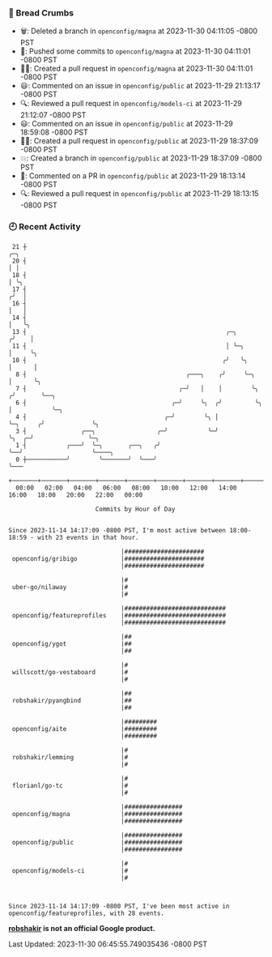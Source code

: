 ### 🍞 Bread Crumbs

 * 🗑: Deleted a branch in `openconfig/magna` at 2023-11-30 04:11:05 -0800 PST
 * 🚢: Pushed some commits to `openconfig/magna` at 2023-11-30 04:11:01 -0800 PST
 * ✍🏼: Created a pull request in `openconfig/magna` at 2023-11-30 04:11:01 -0800 PST
 * 😃: Commented on an issue in `openconfig/public` at 2023-11-29 21:13:17 -0800 PST
 * 🔍: Reviewed a pull request in  `openconfig/models-ci` at 2023-11-29 21:12:07 -0800 PST
 * 😃: Commented on an issue in `openconfig/public` at 2023-11-29 18:59:08 -0800 PST
 * ✍🏼: Created a pull request in `openconfig/public` at 2023-11-29 18:37:09 -0800 PST
 * 💥: Created a branch in `openconfig/public` at 2023-11-29 18:37:09 -0800 PST
 * 💬: Commented on a PR in  `openconfig/public` at 2023-11-29 18:13:14 -0800 PST
 * 🔍: Reviewed a pull request in  `openconfig/public` at 2023-11-29 18:13:15 -0800 PST

### 🕘 Recent Activity
```
 21 ┼                                                                            ╭─╮
 20 ┤                                                                            │ │
 18 ┤                                                                            │ ╰╮
 17 ┤                                                                           ╭╯  │
 16 ┤                                                                           │   │
 14 ┤                                                                           │   ╰╮
 13 ┤                                                       ╭─╮                ╭╯    │
 11 ┤                                                       │ ╰─╮              │     ╰╮
 10 ┤                                                      ╭╯   ╰╮             │      │
  8 ┤                                            ╭───╮    ╭╯     ╰─╮           │      ╰╮
  7 ┤                                          ╭─╯   │    │        ╰╮         ╭╯       ╰──╮
  6 ┤                                        ╭─╯     ╰╮  ╭╯         ╰╮        │           ╰─╮
  4 ┤                                      ╭─╯        ╰╮ │           ╰─╮     ╭╯             ╰╮
  3 ┤               ╭──╮                 ╭─╯           ╰─╯             ╰╮  ╭─╯               ╰─╮
  1 ┤           ╭───╯  ╰─╮       ╭──╮   ╭╯                              ╰──╯                   ╰────╮
  0 ┼───────────╯        ╰───────╯  ╰───╯                                                           ╰───
    +───────+───────+───────+───────+───────+───────+───────+───────+───────+───────+───────+───────+────
  00:00   02:00   04:00   06:00   08:00   10:00   12:00   14:00   16:00   18:00   20:00   22:00   00:00   

						Commits by Hour of Day


Since 2023-11-14 14:17:09 -0800 PST, I'm most active between 18:00-18:59 - with 23 events in that hour.

```



```
                               |######################
 openconfig/gribigo            |######################
                               |######################

                               |#
 uber-go/nilaway               |#
                               |#

                               |############################
 openconfig/featureprofiles    |############################
                               |############################

                               |##
 openconfig/ygot               |##
                               |##

                               |#
 willscott/go-vestaboard       |#
                               |#

                               |##
 robshakir/pyangbind           |##
                               |##

                               |#########
 openconfig/aite               |#########
                               |#########

                               |#
 robshakir/lemming             |#
                               |#

                               |#
 florianl/go-tc                |#
                               |#

                               |################
 openconfig/magna              |################
                               |################

                               |################
 openconfig/public             |################
                               |################

                               |#
 openconfig/models-ci          |#
                               |#



Since 2023-11-14 14:17:09 -0800 PST, I've been most active in openconfig/featureprofiles, with 28 events.

```
**[robshakir](mailto:robjs@google.com) is not an official Google product.**  


Last Updated: 2023-11-30 06:45:55.749035436 -0800 PST
